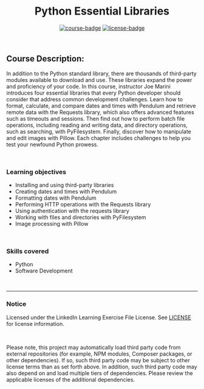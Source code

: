 <div align="center">

# Python Essential Libraries

[![course-badge]][course-link]
[![license-badge]][LICENSE]

</div>

<!-- badge info -->
[course-badge]:https://img.shields.io/badge/learning-Python-white?logo=Linkedin&labelColor=blue&style=for-the-badge
[course-link]:https://www.linkedin.com/learning/python-essential-libraries "Python Essential Libraries"
[license-badge]:https://img.shields.io/badge/learning-license-success?logo=Linkedin&labelColor=black&style=for-the-badge

<br>

## Course Description:
In addition to the Python standard library, there are thousands of third-party modules available to download and use. These libraries expand the power and proficiency of your code. In this course, instructor Joe Marini introduces four essential libraries that every Python developer should consider that address common development challenges. Learn how to format, calculate, and compare dates and times with Pendulum and retrieve remote data with the Requests library, which also offers advanced features such as timeouts and sessions. Then find out how to perform batch file operations, including reading and writing data, and directory operations, such as searching, with PyFilesystem. Finally, discover how to manipulate and edit images with Pillow. Each chapter includes challenges to help you test your newfound Python prowess.

<br>

### Learning objectives
- Installing and using third-party libraries
- Creating dates and times with Pendulum
- Formatting dates with Pendulum
- Performing HTTP operations with the Requests library
- Using authentication with the requests library
- Working with files and directories with PyFilesystem
- Image processing with Pillow

<br>

### Skills covered
- Python
- Software Development

<br>

---
### Notice
Licensed under the LinkedIn Learning Exercise File License. See [LICENSE] for license information.

<br>

Please note, this project may automatically load third party code from external repositories (for example, NPM modules, Composer packages, or other dependencies). If so, such third party code may be subject to other license terms than as set forth above. In addition, such third party code may also depend on and load multiple tiers of dependencies. Please review the applicable licenses of the additional dependencies.

[LICENSE]:../../LICENSE "LinkedIn Learning License"